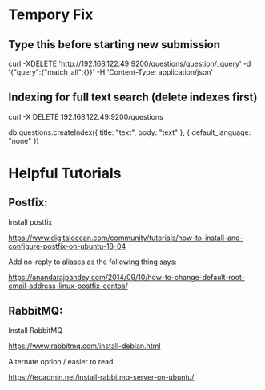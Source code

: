 # Tempory Fix 
## Type this before starting new submission 
curl -XDELETE 'http://192.168.122.49:9200/questions/question/_query' -d '{"query":{"match_all":{}}' -H 'Content-Type: application/json'
## Indexing for full text search (delete indexes first)
curl -X DELETE 192.168.122.49:9200/questions

db.questions.createIndex({ title: "text", body: "text" }, { default_language: "none" })


# Helpful Tutorials

## Postfix: 
Install postfix

https://www.digitalocean.com/community/tutorials/how-to-install-and-configure-postfix-on-ubuntu-18-04

Add no-reply to aliases as the following thing says:

https://anandarajpandey.com/2014/09/10/how-to-change-default-root-email-address-linux-postfix-centos/

## RabbitMQ: 
Install RabbitMQ

https://www.rabbitmq.com/install-debian.html

Alternate option / easier to read 

https://tecadmin.net/install-rabbitmq-server-on-ubuntu/


